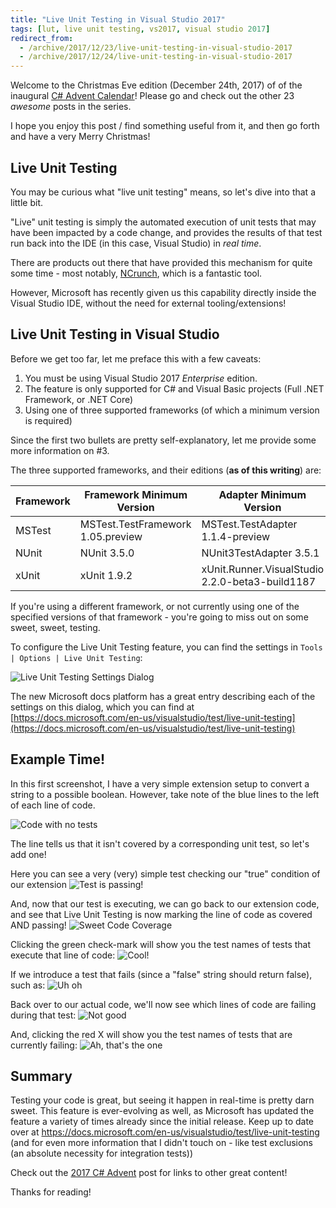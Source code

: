 ```yaml
---
title: "Live Unit Testing in Visual Studio 2017"
tags: [lut, live unit testing, vs2017, visual studio 2017]
redirect_from:
  - /archive/2017/12/23/live-unit-testing-in-visual-studio-2017
  - /archive/2017/12/24/live-unit-testing-in-visual-studio-2017
---
```


Welcome to the Christmas Eve edition (December 24th, 2017) of of the inaugural [C# Advent Calendar](https://crosscuttingconcerns.com/The-First-C-Advent-Calendar)!  Please go and check out the other 23 *awesome* posts in the series.

I hope you enjoy this post / find something useful from it, and then go forth and have a very Merry Christmas!

## Live Unit Testing
You may be curious what "live unit testing" means, so let's dive into that a little bit.

"Live" unit testing is simply the automated execution of unit tests that may have been impacted by a code change, and provides the results of that test run
back into the IDE (in this case, Visual Studio) in *real time*.

There are products out there that have provided this mechanism for quite some time - most notably, [NCrunch](http://www.ncrunch.net/), which is a fantastic tool.

However, Microsoft has recently given us this capability directly inside the Visual Studio IDE, without the need for external tooling/extensions!

## Live Unit Testing in Visual Studio
Before we get too far, let me preface this with a few caveats:

1. You must be using Visual Studio 2017 *Enterprise* edition.
2. The feature is only supported for C# and Visual Basic projects (Full .NET Framework, or .NET Core)
3. Using one of three supported frameworks (of which a minimum version is required)

Since the first two bullets are pretty self-explanatory, let me provide some more information on #3.

The three supported frameworks, and their editions (**as of this writing**) are:

|Framework|Framework Minimum Version        |Adapter Minimum Version                        |
|---------|---------------------------------|-----------------------------------------------|
|MSTest   |MSTest.TestFramework 1.05.preview|MSTest.TestAdapter 1.1.4-preview               |
|NUnit    |NUnit 3.5.0                      |NUnit3TestAdapter 3.5.1                        |
|xUnit    |xUnit 1.9.2                      |xUnit.Runner.VisualStudio 2.2.0-beta3-build1187|

If you're using a different framework, or not currently using one of the specified versions of that framework - you're going to miss out on some sweet, sweet, testing.

To configure the Live Unit Testing feature, you can find the settings in `Tools | Options | Live Unit Testing`:

![Live Unit Testing Settings Dialog](lut-configuration.png)

The new Microsoft docs platform has a great entry describing each of the settings on this dialog, which you can find at [https://docs.microsoft.com/en-us/visualstudio/test/live-unit-testing](https://docs.microsoft.com/en-us/visualstudio/test/live-unit-testing)  

## Example Time!

In this first screenshot, I have a very simple extension setup to convert a string to a possible boolean.  However, take note of the blue lines to the left of each line of code.

![Code with no tests](code-with-no-tests.png)

The line tells us that it isn't covered by a corresponding unit test, so let's add one!

Here you can see a very (very) simple test checking our "true" condition of our extension
![Test is passing!](passing-test.png)

And, now that our test is executing, we can go back to our extension code, and see that Live Unit Testing is now marking the line of code as covered AND passing!
![Sweet Code Coverage](lut-shows-passing.png)

Clicking the green check-mark will show you the test names of tests that execute that line of code:
![Cool!](hover-to-show-passing-details.png)

If we introduce a test that fails (since a "false" string should return false), such as:
![Uh oh](failing-test.png)

Back over to our actual code, we'll now see which lines of code are failing during that test:
![Not good](lut-shows-failing.png)

And, clicking the red X will show you the test names of tests that are currently failing:
![Ah, that's the one](hover-to-show-failing-details.png)

## Summary
Testing your code is great, but seeing it happen in real-time is pretty darn sweet.  This feature is ever-evolving as well, as Microsoft has updated the feature a variety of times already since the initial release.  Keep up to date over at https://docs.microsoft.com/en-us/visualstudio/test/live-unit-testing (and for even more information that I didn't touch on - like test exclusions (an absolute necessity for integration tests))

Check out the [2017 C# Advent](https://crosscuttingconcerns.com/The-First-C-Advent-Calendar) post for links to other great content!

Thanks for reading!